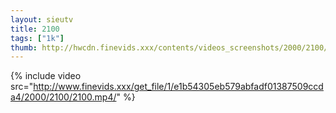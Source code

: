 ```yaml
--- 
layout: sieutv
title: 2100
tags: ["1k"]
thumb: http://hwcdn.finevids.xxx/contents/videos_screenshots/2000/2100/preview.mp4.jpg
---
```

{% include video src="http://www.finevids.xxx/get_file/1/e1b54305eb579abfadf01387509ccda4/2000/2100/2100.mp4/" %} 

